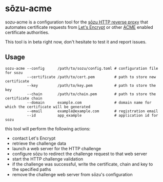 # sōzu-acme

sozu-acme is a configuration tool for the
[sōzu HTTP reverse proxy](https://github.com/sozu-proxy/sozu)
that automates certificate requests from
[Let's Encrypt](https://letsencrypt.org/) or other
[ACME](https://tools.ietf.org/html/draft-ietf-acme-acme-07) enabled
certificate authorities.

This tool is in beta right now, don't hesitate to test it and report issues.

## Usage

```
sozu-acme --config      /path/to/sozu/config.toml # configuration file for sozu
          --certificate /path/to/cert.pem         # path to store new certificate
          --key         /path/to/key.pem          # path to store the key
          --chain       /path/to/chain.pem        # path to store the certificate chain
          --domain      example.com               # domain name for which the certificate will be generated
          --email       example@example.com       # registration email
          --id          app_example               # application id for sozu
```

this tool will perform the following actions:

- contact Let's Encrypt
- retrieve the challenge data
- launch a web server for the HTTP challenge
- configure sōzu to redirect the challenge request to that web server
- start the HTTP challenge validation
- if the challenge was successful, write the certificate, chain and key to the specified paths
- remove the challenge web server from sōzu's configuration
